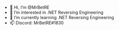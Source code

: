 - 👋 Hi, I’m @MrBetRE
- 👀 I’m interested in .NET Reversing Engineering
- 🌱 I’m currently learning .NET Reversing Engineering
- 📫 Discord: MrBetRE#1830


